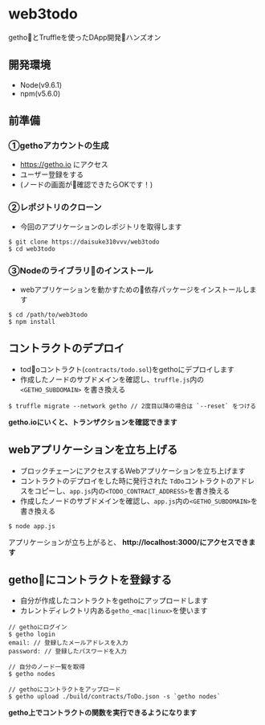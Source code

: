 # web3todo
gethoとTruffleを使ったDApp開発ハンズオン

## 開発環境
- Node(v9.6.1)
- npm(v5.6.0)

## 前準備  
### ①gethoアカウントの生成
- https://getho.io にアクセス
- ユーザー登録をする
- (ノードの画面が確認できたらOKです！)

### ②レポジトリのクローン  
- 今回のアプリケーションのレポジトリを取得します

```
$ git clone https://daisuke310vvv/web3todo
$ cd web3todo
```

### ③Nodeのライブラリのインストール  
- webアプリケーションを動かすための依存パッケージをインストールします

```
$ cd /path/to/web3todo
$ npm install
```

## コントラクトのデプロイ  
- todoコントラクト(`contracts/todo.sol`)をgethoにデプロイします
- 作成したノードのサブドメインを確認し、`truffle.js`内の`<GETHO_SUBDOMAIN>` を書き換える

```
$ truffle migrate --network getho // 2度目以降の場合は `--reset` をつける
```

**getho.ioにいくと、トランザクションを確認できます**

## webアプリケーションを立ち上げる  
- ブロックチェーンにアクセスするWebアプリケーションを立ち上げます
- コントラクトのデプロイをした時に発行された `TdDo`コントラクトのアドレスをコピーし、`app.js`内の`<TODO_CONTRACT_ADDRESS>`を書き換える
- 作成したノードのサブドメインを確認し、`app.js`内の`<GETHO_SUBDOMAIN>`を書き換える

```
$ node app.js
```

アプリケーションが立ち上がると、
**http://localhost:3000/にアクセスできます**

## gethoにコントラクトを登録する  
- 自分が作成したコントラクトをgethoにアップロードします
- カレントディレクトリ内ある`getho_<mac|linux>`を使います

```
// gethoにログイン
$ getho login
email: // 登録したメールアドレスを入力
password: // 登録したパスワードを入力

// 自分のノード一覧を取得
$ getho nodes

// gethoにコントラクトをアップロード
$ getho upload ./build/contracts/ToDo.json -s `getho nodes`
```

**getho上でコントラクトの関数を実行できるようになります**